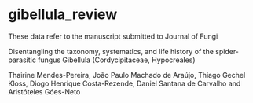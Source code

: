 # gibellula_review

These data refer to the manuscript submitted to Journal of Fungi

Disentangling the taxonomy, systematics, and life history of the spider-parasitic fungus Gibellula (Cordycipitaceae, Hypocreales)

Thairine Mendes-Pereira, João Paulo Machado de Araújo, Thiago Gechel Kloss, Diogo Henrique Costa-Rezende, Daniel Santana de Carvalho and Aristóteles Góes-Neto

